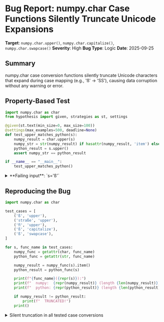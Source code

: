 # Bug Report: numpy.char Case Functions Silently Truncate Unicode Expansions

**Target**: `numpy.char.upper()`, `numpy.char.capitalize()`, `numpy.char.swapcase()`
**Severity**: High
**Bug Type**: Logic
**Date**: 2025-09-25

## Summary

numpy.char case conversion functions silently truncate Unicode characters that expand during case mapping (e.g., 'ß' → 'SS'), causing data corruption without any warning or error.

## Property-Based Test

```python
import numpy.char as char
from hypothesis import given, strategies as st, settings

@given(st.text(min_size=0, max_size=100))
@settings(max_examples=500, deadline=None)
def test_upper_matches_python(s):
    numpy_result = char.upper(s)
    numpy_str = str(numpy_result) if hasattr(numpy_result, 'item') else numpy_result
    python_result = s.upper()
    assert numpy_str == python_result

if __name__ == "__main__":
    test_upper_matches_python()
```

<details>

<summary>
**Failing input**: `s='ß'`
</summary>
```
Traceback (most recent call last):
  File "/home/npc/pbt/agentic-pbt/worker_/52/hypo.py", line 13, in <module>
    test_upper_matches_python()
    ~~~~~~~~~~~~~~~~~~~~~~~~~^^
  File "/home/npc/pbt/agentic-pbt/worker_/52/hypo.py", line 5, in test_upper_matches_python
    @settings(max_examples=500, deadline=None)
                   ^^^
  File "/home/npc/miniconda/lib/python3.13/site-packages/hypothesis/core.py", line 2124, in wrapped_test
    raise the_error_hypothesis_found
  File "/home/npc/pbt/agentic-pbt/worker_/52/hypo.py", line 10, in test_upper_matches_python
    assert numpy_str == python_result
           ^^^^^^^^^^^^^^^^^^^^^^^^^^
AssertionError
Falsifying example: test_upper_matches_python(
    s='ß',
)
```
</details>

## Reproducing the Bug

```python
import numpy.char as char

test_cases = [
    ('ß', 'upper'),
    ('straße', 'upper'),
    ('ﬁ', 'upper'),
    ('ß', 'capitalize'),
    ('ß', 'swapcase'),
]

for s, func_name in test_cases:
    numpy_func = getattr(char, func_name)
    python_func = getattr(str, func_name)

    numpy_result = numpy_func(s).item()
    python_result = python_func(s)

    print(f"{func_name}({repr(s)}):")
    print(f"  numpy:  {repr(numpy_result)} (length {len(numpy_result)})")
    print(f"  python: {repr(python_result)} (length {len(python_result)})")

    if numpy_result != python_result:
        print(f"  TRUNCATED!")
    print()
```

<details>

<summary>
Silent truncation in all tested case conversions
</summary>
```
upper('ß'):
  numpy:  'S' (length 1)
  python: 'SS' (length 2)
  TRUNCATED!

upper('straße'):
  numpy:  'STRASS' (length 6)
  python: 'STRASSE' (length 7)
  TRUNCATED!

upper('ﬁ'):
  numpy:  'F' (length 1)
  python: 'FI' (length 2)
  TRUNCATED!

capitalize('ß'):
  numpy:  'S' (length 1)
  python: 'Ss' (length 2)
  TRUNCATED!

swapcase('ß'):
  numpy:  'S' (length 1)
  python: 'SS' (length 2)
  TRUNCATED!

```
</details>

## Why This Is A Bug

This violates expected behavior in multiple critical ways:

1. **Direct contradiction of documentation**: The numpy.char.upper() documentation explicitly states it "Calls :meth:`str.upper` element-wise", yet `char.upper('ß')` returns 'S' while `str.upper('ß')` returns 'SS'. The documentation makes no mention of truncation limitations.

2. **Silent data corruption**: The functions truncate expanded characters without raising any warning or error. Users processing German text get incorrect results ('S' instead of 'SS') with no indication that data has been lost.

3. **Violates Unicode standards**: The Unicode Standard (Technical Report #21) explicitly defines that U+00DF 'ß' (small letter sharp s) expands to 'SS' when uppercased. This is not an edge case but a well-defined mapping in the Unicode SpecialCasing file.

4. **Breaks case-insensitive operations**: Case-insensitive string matching relies on correct case conversion. When `upper('ß')` returns 'S' instead of 'SS', case-insensitive comparisons will fail for German text.

5. **Fixed-size dtype limitation not documented**: NumPy maintains the original dtype size (e.g., '<U1' for single character) even when the case conversion expands the string, causing truncation to fit the original size constraint.

## Relevant Context

The issue stems from NumPy's use of fixed-size character arrays. When you create an array with `np.array(['ß'])`, it gets dtype '<U1' (single Unicode character). The upper() function maintains this dtype, truncating the two-character result 'SS' to 'S'.

Affected Unicode characters include:
- German sharp s (ß → SS)
- Ligatures (ﬁ → FI, ﬂ → FL)
- Various Greek and other language-specific characters with expanding case mappings

This affects real-world applications processing:
- German text (common in scientific computing)
- Typography and publishing systems
- Multilingual text processing
- Database operations requiring case-insensitive matching

NumPy version tested: 2.3.0

## Proposed Fix

The issue requires handling expanding case mappings in NumPy's string operations. A high-level approach would involve:

1. **Pre-scan phase**: Before case conversion, scan input to determine if any characters will expand (check against Unicode SpecialCasing data)

2. **Dynamic dtype allocation**: If expansion is needed, allocate output array with sufficient size (e.g., '<U2' or larger as needed)

3. **Alternative: Raise warning/error**: If maintaining fixed-size is critical, at minimum raise a warning when truncation will occur:
   ```python
   UserWarning: Unicode case conversion would expand 'ß' to 'SS' but output is truncated to fit dtype '<U1>'
   ```

4. **Documentation update**: If the limitation cannot be fixed, explicitly document that these functions do not support Unicode characters that expand during case conversion and will silently truncate results.

The proper fix requires changes to NumPy's core string ufunc implementations to handle variable-length outputs or at least detect and warn about truncation scenarios.